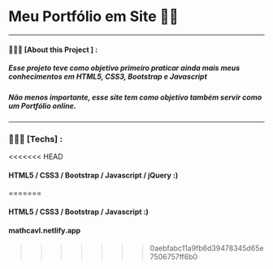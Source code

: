 # Meu Portfólio em Site 🖖🏻
<hr>

#### 👨🏻‍💻  [About this Project ] : 

##### Esse projeto teve como objetivo primeiro praticar ainda mais meus conhecimentos em HTML5, CSS3, Bootstrap e Javascript
##### Não menos importante, esse site tem como objetivo também servir como um Portfólio online.
<hr>

### 👨🏻‍💻  [Techs] :
<<<<<<< HEAD
#### HTML5 / CSS3 / Bootstrap / Javascript / jQuery :) 
=======
#### HTML5 / CSS3 / Bootstrap / Javascript :) 
#### mathcavl.netlify.app
>>>>>>> 0aebfabc11a9fb6d39478345d65e7506757ff6b0
